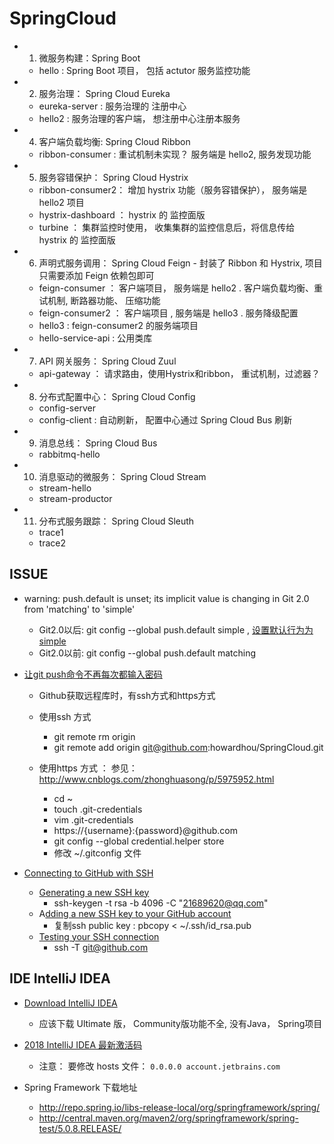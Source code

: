 # SpringCloud

- 1. 微服务构建：Spring Boot
	- hello : Spring Boot 项目， 包括 actutor 服务监控功能

- 2. 服务治理： Spring Cloud Eureka
	- eureka-server :  服务治理的 注册中心
	- hello2 : 服务治理的客户端， 想注册中心注册本服务

- 4. 客户端负载均衡: Spring Cloud Ribbon
	- ribbon-consumer : 重试机制未实现？ 服务端是 hello2, 服务发现功能

- 5. 服务容错保护： Spring Cloud Hystrix 
	- ribbon-consumer2： 增加 hystrix 功能（服务容错保护）， 服务端是 hello2 项目
	- hystrix-dashboard ： hystrix 的 监控面版
	- turbine ： 集群监控时使用， 收集集群的监控信息后，将信息传给  hystrix 的 监控面版
	
- 6. 声明式服务调用： Spring Cloud Feign  - 封装了 Ribbon 和 Hystrix, 项目只需要添加 Feign 依赖包即可
	- feign-consumer ： 客户端项目， 服务端是 hello2 . 客户端负载均衡、重试机制, 断路器功能、 压缩功能
	- feign-consumer2 ： 客户端项目 , 服务端是 hello3 . 服务降级配置
	- hello3 : feign-consumer2 的服务端项目
	- hello-service-api : 公用类库

- 7. API 网关服务： Spring Cloud Zuul
	- api-gateway ： 请求路由，使用Hystrix和ribbon， 重试机制，过滤器？

- 8. 分布式配置中心： Spring Cloud Config
	- config-server 
	- config-client : 自动刷新， 配置中心通过 Spring Cloud Bus 刷新

- 9. 消息总线： Spring Cloud Bus
	- rabbitmq-hello

- 10. 消息驱动的微服务： Spring Cloud Stream
	- stream-hello
	- stream-productor

- 11. 分布式服务跟踪： Spring Cloud Sleuth
	- trace1
	- trace2


## ISSUE
- warning: push.default is unset; its implicit value is changing in Git 2.0 from 'matching' to 'simple'
	- Git2.0以后: git config --global push.default simple   , [设置默认行为为simple](https://blog.csdn.net/u010828718/article/details/51161802)
    - Git2.0以前: git config --global push.default matching  

- [让git push命令不再每次都输入密码](https://blog.csdn.net/itmyhome1990/article/details/42557817)
	- Github获取远程库时，有ssh方式和https方式
	- 使用ssh 方式
		- git remote rm origin
		- git remote add origin git@github.com:howardhou/SpringCloud.git

	- 使用https 方式 ： 参见： http://www.cnblogs.com/zhonghuasong/p/5975952.html
	 	- cd ~
		- touch .git-credentials
		- vim .git-credentials
		- https://{username}:{password}@github.com
		- git config --global credential.helper store
		- 修改 ~/.gitconfig 文件 

- [Connecting to GitHub with SSH](https://help.github.com/articles/connecting-to-github-with-ssh/)
	- [Generating a new SSH key](https://help.github.com/articles/generating-a-new-ssh-key-and-adding-it-to-the-ssh-agent/)
		- ssh-keygen -t rsa -b 4096 -C "21689620@qq.com"
	- A[dding a new SSH key to your GitHub account](https://help.github.com/articles/adding-a-new-ssh-key-to-your-github-account/)
		- 复制ssh public key : pbcopy < ~/.ssh/id_rsa.pub
	- [Testing your SSH connection](https://help.github.com/articles/testing-your-ssh-connection/)
		- ssh -T git@github.com


## IDE IntelliJ IDEA
- [Download IntelliJ IDEA](https://www.jetbrains.com/idea/download/#section=mac)
	- 应该下载 Ultimate 版， Community版功能不全, 没有Java， Spring项目

- [2018 IntelliJ IDEA 最新激活码](https://www.jianshu.com/p/48f637869456)
	- 注意： 要修改 hosts 文件： `0.0.0.0 account.jetbrains.com`

- Spring Framework 下载地址
	- http://repo.spring.io/libs-release-local/org/springframework/spring/
	- http://central.maven.org/maven2/org/springframework/spring-test/5.0.8.RELEASE/
